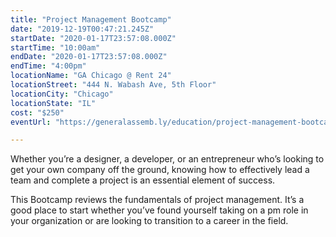 ```yaml
---
title: "Project Management Bootcamp"
date: "2019-12-19T00:47:21.245Z"
startDate: "2020-01-17T23:57:08.000Z"
startTime: "10:00am"
endDate: "2020-01-17T23:57:08.000Z"
endTime: "4:00pm"
locationName: "GA Chicago @ Rent 24"
locationStreet: "444 N. Wabash Ave, 5th Floor"
locationCity: "Chicago"
locationState: "IL"
cost: "$250"
eventUrl: "https://generalassemb.ly/education/project-management-bootcamp-d7cc466f-3edc-4760-b236-12a69048d052/chicago/94969"

---
```


Whether you’re a designer, a developer, or an entrepreneur who’s looking to get your own company off the ground, knowing how to effectively lead a team and complete a project is an essential element of success.

This Bootcamp reviews the fundamentals of project management. It’s a good place to start whether you’ve found yourself taking on a pm role in your organization or are looking to transition to a career in the field.


